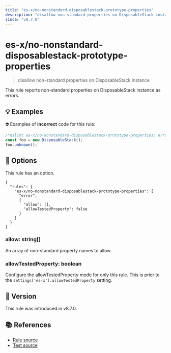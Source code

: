 ```yaml
---
title: "es-x/no-nonstandard-disposablestack-prototype-properties"
description: "disallow non-standard properties on DisposableStack instance"
since: "v8.7.0"
---
```


# es-x/no-nonstandard-disposablestack-prototype-properties
> disallow non-standard properties on DisposableStack instance

This rule reports non-standard properties on DisposableStack instance as errors.

## 💡 Examples

⛔ Examples of **incorrect** code for this rule:

<eslint-playground type="bad">

```js
/*eslint es-x/no-nonstandard-disposablestack-prototype-properties: error */
const foo = new DisposableStack();
foo.unknown();
```

</eslint-playground>

## 🔧 Options

This rule has an option.

```jsonc
{
  "rules": {
    "es-x/no-nonstandard-disposablestack-prototype-properties": [
      "error",
      {
        "allow": [],
        "allowTestedProperty": false
      }
    ]
  }
}
```

### allow: string[]

An array of non-standard property names to allow.

### allowTestedProperty: boolean

Configure the allowTestedProperty mode for only this rule.
This is prior to the `settings['es-x'].allowTestedProperty` setting.

## 🚀 Version

This rule was introduced in v8.7.0.

## 📚 References

- [Rule source](https://github.com/eslint-community/eslint-plugin-es-x/blob/master/lib/rules/no-nonstandard-disposablestack-prototype-properties.js)
- [Test source](https://github.com/eslint-community/eslint-plugin-es-x/blob/master/tests/lib/rules/no-nonstandard-disposablestack-prototype-properties.js)
